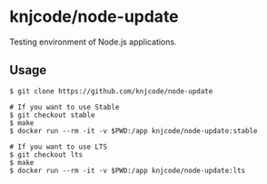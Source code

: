 # knjcode/node-update

Testing environment of Node.js applications.

## Usage

```
$ git clone https://github.com/knjcode/node-update

# If you want to use Stable
$ git checkout stable
$ make
$ docker run --rm -it -v $PWD:/app knjcode/node-update:stable

# If you want to use LTS
$ git checkout lts
$ make
$ docker run --rm -it -v $PWD:/app knjcode/node-update:lts
```
